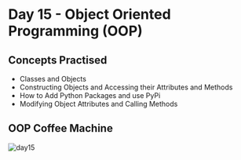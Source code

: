 # Day 15  - Object Oriented Programming (OOP)
## Concepts Practised
- Classes and Objects
- Constructing Objects and Accessing their Attributes and Methods
- How to Add Python Packages and use PyPi
- Modifying Object Attributes and Calling Methods
## OOP Coffee Machine
![day15](https://user-images.githubusercontent.com/98851253/154715149-50489986-6898-43b8-a8bd-b31af2ff3947.gif)
